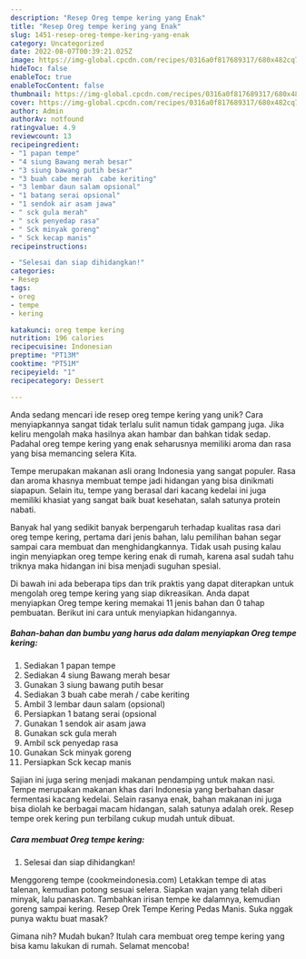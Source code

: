 ```yaml
---
description: "Resep Oreg tempe kering yang Enak"
title: "Resep Oreg tempe kering yang Enak"
slug: 1451-resep-oreg-tempe-kering-yang-enak
category: Uncategorized
date: 2022-08-07T00:39:21.025Z
image: https://img-global.cpcdn.com/recipes/0316a0f817689317/680x482cq70/oreg-tempe-kering-foto-resep-utama.jpg
hideToc: false
enableToc: true
enableTocContent: false
thumbnail: https://img-global.cpcdn.com/recipes/0316a0f817689317/680x482cq70/oreg-tempe-kering-foto-resep-utama.jpg
cover: https://img-global.cpcdn.com/recipes/0316a0f817689317/680x482cq70/oreg-tempe-kering-foto-resep-utama.jpg
author: Admin
authorAv: notfound
ratingvalue: 4.9
reviewcount: 13
recipeingredient:
- "1 papan tempe"
- "4 siung Bawang merah besar"
- "3 siung bawang putih besar"
- "3 buah cabe merah  cabe keriting"
- "3 lembar daun salam opsional"
- "1 batang serai opsional"
- "1 sendok air asam jawa"
- " sck gula merah"
- " sck penyedap rasa"
- " Sck minyak goreng"
- " Sck kecap manis"
recipeinstructions:

- "Selesai dan siap dihidangkan!"
categories:
- Resep
tags:
- oreg
- tempe
- kering

katakunci: oreg tempe kering 
nutrition: 196 calories
recipecuisine: Indonesian
preptime: "PT13M"
cooktime: "PT51M"
recipeyield: "1"
recipecategory: Dessert

---
```





Anda sedang mencari ide resep oreg tempe kering yang unik? Cara menyiapkannya sangat tidak terlalu sulit namun tidak gampang juga. Jika keliru mengolah maka hasilnya akan hambar dan bahkan tidak sedap. Padahal oreg tempe kering yang enak seharusnya memiliki aroma dan rasa yang bisa memancing selera Kita.





Tempe merupakan makanan asli orang Indonesia yang sangat populer. Rasa dan aroma khasnya membuat tempe jadi hidangan yang bisa dinikmati siapapun. Selain itu, tempe yang berasal dari kacang kedelai ini juga memiliki khasiat yang sangat baik buat kesehatan, salah satunya protein nabati.

Banyak hal yang sedikit banyak berpengaruh terhadap kualitas rasa dari oreg tempe kering, pertama dari jenis bahan, lalu pemilihan bahan segar sampai cara membuat dan menghidangkannya. Tidak usah pusing kalau ingin menyiapkan oreg tempe kering enak di rumah, karena asal sudah tahu triknya maka hidangan ini bisa menjadi suguhan spesial.






Di bawah ini ada beberapa tips dan trik praktis yang dapat diterapkan untuk mengolah oreg tempe kering yang siap dikreasikan. Anda dapat menyiapkan Oreg tempe kering memakai 11 jenis bahan dan 0 tahap pembuatan. Berikut ini cara untuk menyiapkan hidangannya.

<!--inarticleads1-->

##### Bahan-bahan dan bumbu yang harus ada dalam menyiapkan Oreg tempe kering:

1. Sediakan 1 papan tempe
1. Sediakan 4 siung Bawang merah besar
1. Gunakan 3 siung bawang putih besar
1. Sediakan 3 buah cabe merah / cabe keriting
1. Ambil 3 lembar daun salam (opsional)
1. Persiapkan 1 batang serai (opsional
1. Gunakan 1 sendok air asam jawa
1. Gunakan  sck gula merah
1. Ambil  sck penyedap rasa
1. Gunakan  Sck minyak goreng
1. Persiapkan  Sck kecap manis


Sajian ini juga sering menjadi makanan pendamping untuk makan nasi. Tempe merupakan makanan khas dari Indonesia yang berbahan dasar fermentasi kacang kedelai. Selain rasanya enak, bahan makanan ini juga bisa diolah ke berbagai macam hidangan, salah satunya adalah orek. Resep tempe orek kering pun terbilang cukup mudah untuk dibuat. 

<!--inarticleads2-->

##### Cara membuat Oreg tempe kering:


1. Selesai dan siap dihidangkan!

Menggoreng tempe (cookmeindonesia.com) Letakkan tempe di atas talenan, kemudian potong sesuai selera. Siapkan wajan yang telah diberi minyak, lalu panaskan. Tambahkan irisan tempe ke dalamnya, kemudian goreng sampai kering. Resep Orek Tempe Kering Pedas Manis. Suka nggak punya waktu buat masak? 

Gimana nih? Mudah bukan? Itulah cara membuat oreg tempe kering yang bisa kamu lakukan di rumah. Selamat mencoba!
